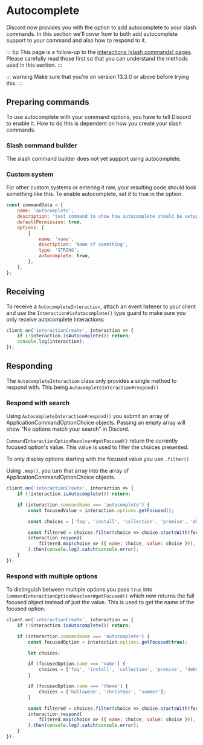 # Autocomplete

Discord now provides you with the option to add autocomplete to your slash commands. In this section we'll cover how to both add autocomplete support to your command and also how to respond to it.

::: tip
This page is a follow-up to the [interactions (slash commands) pages](/interactions/registering-slash-commands.md). Please carefully read those first so that you can understand the methods used in this section.
:::

::: warning
Make sure that you're on version 13.3.0 or above before trying this.
:::

## Preparing commands

To use autocomplete with your command options, you have to tell Discord to enable it.
How to do this is dependent on how you create your slash commands.

### Slash command builder

The slash command builder does not yet support using autocomplete.

### Custom system

For other custom systems or entering it raw, your resulting code should look something like this. To enable autocomplete, set it to true in the option.

```js {10}
const commandData = {
	name: 'autocomplete',
	description: 'test command to show how autocomplete should be setup',
	defaultPermission: true,
	options: [
		{
			name: 'name',
			description: 'Name of something',
			type: 'STRING',
			autocomplete: true,
		},
	],
};
```

## Receiving

To receive a `AutocompleteInteraction`, attach an event listener to your client and use the `Interaction#isAutocomplete()` type guard to make sure you only receive autocomplete interactions:

```js {2}
client.on('interactionCreate', interaction => {
	if (!interaction.isAutocomplete()) return;
	console.log(interaction);
});
```

## Responding

The `AutocompleteInteraction` class only provides a single method to respond with. This being `AutocompleteInteraction#respond()`

### Respond with search
Using `AutocompleteInteraction#respond()` you submit an array of ApplicationCommandOptionChoice objects. Passing an empty array will show "No options match your search" in Discord.

`CommandInteractionOptionResolver#getFocused()` return the currently focused option's value. This value is used to filter the choices presented.

To only display options starting with the focused value you use `.filter()`

Using `.map()`, you  turn that array into the array of ApplicationCommandOptionChoice objects.

``` js {5,7,9-12}
client.on('interactionCreate', interaction => {
	if (!interaction.isAutocomplete()) return;

	if (interaction.commandName === 'autocomplete') {
		const focusedValue = interaction.options.getFocused();

		const choices = ['faq', 'install', 'collection', 'promise', 'debug'];

		const filtered = choices.filter(choice => choice.startsWith(focusedValue));
		interaction.respond(
			filtered.map(choice => ({ name: choice, value: choice })),
		).then(console.log).catch(console.error);
	}
});
```

### Respond with multiple options

To distinguish between multiple options you pass `true` into `CommandInteractionOptionResolver#getFocused()` which now returns the full focused object instead of just the value. This is used to get the name of the focused option.

```js {5,7,9-11,13-15,17}
client.on('interactionCreate', interaction => {
	if (!interaction.isAutocomplete()) return;

	if (interaction.commandName === 'autocomplete') {
		const focusedOption = interaction.options.getFocused(true);

		let choices;

		if (focusedOption.name === 'name') {
			choices = ['faq', 'install', 'collection', 'promise', 'debug'];
		}

		if (focusedOption.name === 'theme') {
			choices = ['halloween', 'christmas', 'summer'];
		}

		const filtered = choices.filter(choice => choice.startsWith(focusedOption.value));
		interaction.respond(
			filtered.map(choice => ({ name: choice, value: choice })),
		).then(console.log).catch(console.error);
	}
});
```